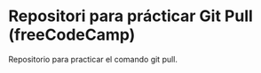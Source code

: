 # Repositori para prácticar Git Pull (freeCodeCamp)
Repositorio para practicar el comando git pull.
